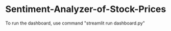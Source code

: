 # Sentiment-Analyzer-of-Stock-Prices

To run the dashboard, use command "streamlit run dashboard.py"
